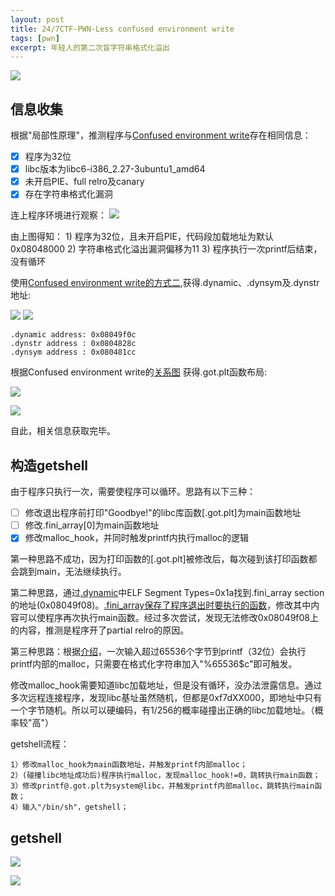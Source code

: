 ```yaml
---
layout: post
title: 24/7CTF-PWN-Less confused environment write
tags: [pwn]
excerpt: 年轻人的第二次盲字符串格式化溢出
---
```



![](/assets/img/247ctf/pwn/less_confused_environment_write/logo.jpg)

## 信息收集
根据"局部性原理"，推测程序与[Confused environment write](https://dam0cles.github.io/2022/05/05/confused_envrionment_write.html)存在相同信息：

- [x] 程序为32位
- [x] libc版本为libc6-i386_2.27-3ubuntu1_amd64
- [x] 未开启PIE、full relro及canary
- [x] 存在字符串格式化漏洞

连上程序环境进行观察：
![](/assets/img/247ctf/pwn/less_confused_environment_write/1.png)

由上图得知：
	1) 程序为32位，且未开启PIE，代码段加载地址为默认0x08048000
	2) 字符串格式化溢出漏洞偏移为11
	3) 程序执行一次printf后结束，没有循环


使用[Confused environment write的方式二](https://dam0cles.github.io/2022/05/05/confused_envrionment_write.html#method_2),获得.dynamic、.dynsym及.dynstr地址:

![](/assets/img/247ctf/pwn/less_confused_environment_write/2.png)
<span id="dynamic_layout"></span>
![](/assets/img/247ctf/pwn/less_confused_environment_write/3.png)

	.dynamic address: 0x08049f0c
	.dynstr address : 0x0804828c
	.dynsym address : 0x080481cc

根据Confused environment write的[关系图](https://dam0cles.github.io/2022/05/05/confused_envrionment_write.html#all_rela)
获得.got.plt函数布局:

![](/assets/img/247ctf/pwn/less_confused_environment_write/4.png)

![](/assets/img/247ctf/pwn/less_confused_environment_write/5.png)

自此，相关信息获取完毕。

## 构造getshell
由于程序只执行一次，需要使程序可以循环。思路有以下三种：
- [ ] 修改退出程序前打印"Goodbye!"的libc库函数[.got.plt]为main函数地址
- [ ] 修改.fini_array[0]为main函数地址
- [x] 修改malloc_hook，并同时触发printf内执行malloc的逻辑

第一种思路不成功，因为打印函数的[.got.plt]被修改后，每次碰到该打印函数都会跳到main，无法继续执行。

第二种思路，通过[.dynamic](#dynamic_layout)中ELF Segment Types=0x1a找到.fini_array section的地址(0x08049f08)。[.fini_array保存了程序退出时要执行的函数](http://blog.k3170makan.com/2018/10/introduction-to-elf-format-part-v.html)，修改其中内容可以使程序再次执行main函数。经过多次尝试，发现无法修改0x08049f08上的内容，推测是程序开了partial relro的原因。

第三种思路：根据[介绍](https://github.com/Naetw/CTF-pwn-tips#use-printf-to-trigger-malloc-and-free)，一次输入超过65536个字节到printf（32位）会执行printf内部的malloc，只需要在格式化字符串加入"%65536$c"即可触发。

修改malloc_hook需要知道libc加载地址，但是没有循环，没办法泄露信息。通过多次远程连接程序，发现libc基址虽然随机，但都是0xf7dXX000，即地址中只有一个字节随机。所以可以硬编码，有1/256的概率碰撞出正确的libc加载地址。（概率较"高"）

getshell流程：

	1）修改malloc_hook为main函数地址，并触发printf内部malloc；
	2）(碰撞libc地址成功后)程序执行malloc，发现malloc_hook!=0，跳转执行main函数；
	3）修改printf@.got.plt为system@libc，并触发printf内部malloc，跳转执行main函数；
	4）输入"/bin/sh"，getshell；

## getshell

![](/assets/img/247ctf/pwn/less_confused_environment_write/6.png)

![](/assets/img/247ctf/pwn/less_confused_environment_write/7.png)